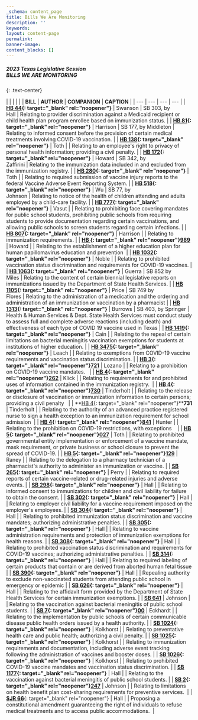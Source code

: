 ```yaml
---
_schema: content_page
title: Bills We Are Monitoring
description: ''
keywords:
layout: content-page
permalink:
banner-image:
content_blocks: []
---
```

##### 2023 Texas Legislative Session<br>**BILLS WE ARE MONITORING**
{: .text-center}

|  |  |  |  |
| **BILL** | **AUTHOR** | **COMPANION** | **CAPTION** |
| --- | --- | --- | --- |
| **[HB 44](https://capitol.texas.gov/BillLookup/Text.aspx?LegSess=88R&amp;Bill=HB44){: target="_blank" rel="noopener"}** | Swanson | SB 303, by<br>Hall | Relating to provider discrimination against a Medicaid recipient or child health plan program enrollee based on immunization status. |
| **[HB 81](https://capitol.texas.gov/BillLookup/History.aspx?LegSess=88R&amp;Bill=HB81){: target="_blank" rel="noopener"}** | Harrison | SB 177, by Middleton | Relating to informed consent before the provision of certain medical treatments involving COVID-19 vaccination. |
| **[HB 138](https://capitol.texas.gov/BillLookup/History.aspx?LegSess=88R&amp;Bill=HB138){: target="_blank" rel="noopener"}** | Toth |  | Relating to an employee's right to privacy of personal health information; providing a civil penalty. |
| **[HB 172](https://capitol.texas.gov/BillLookup/History.aspx?LegSess=88R&amp;Bill=HB172){: target="_blank" rel="noopener"}** | Howard | SB 342, by<br>Zaffirini | Relating to the immunization data included in and excluded from the immunization registry. |
| **[HB 280](https://capitol.texas.gov/BillLookup/History.aspx?LegSess=88R&amp;Bill=HB280){: target="_blank" rel="noopener"}** | Toth |  | Relating to required submission of vaccine injury reports to the federal Vaccine Adverse Event Reporting System. |
| **[HB 518](https://capitol.texas.gov/BillLookup/History.aspx?LegSess=88R&amp;Bill=HB518){: target="_blank" rel="noopener"}** | Wu | SB 77, by<br>Johnson | Relating to notice of the health of children attending and adults employed by a child-care facility. |
| **[HB 777](https://capitol.texas.gov/BillLookup/History.aspx?LegSess=88R&amp;Bill=HB777){: target="_blank" rel="noopener"}** | Vasut |  | Relating to prohibiting face covering mandates for public school students, prohibiting public schools from requiring students to provide documentation regarding certain vaccinations, and allowing public schools to screen students regarding certain infections. |
| **[HB 807](https://capitol.texas.gov/BillLookup/History.aspx?LegSess=88R&amp;Bill=HB807){: target="_blank" rel="noopener"}** | Harrison |  | Relating to immunization requirements. |
| **[HB&nbsp;](https://capitol.texas.gov/BillLookup/History.aspx?LegSess=88R&amp;Bill=HB989){: target="_blank" rel="noopener"}**[**989**](__notset__) | Howard |  | Relating to the establishment of a higher education plan for human papillomavirus education and prevention&nbsp; |
| **[HB 1032](https://capitol.texas.gov/BillLookup/History.aspx?LegSess=88R&amp;Bill=HB1032){: target="_blank" rel="noopener"}** | Noble |  | Relating to prohibited vaccination status discrimination and requirements for COVID-19 vaccines. |
| **[HB 1063](https://capitol.texas.gov/BillLookup/History.aspx?LegSess=88R&amp;Bill=HB1063){: target="_blank" rel="noopener"}** | Guerra | SB 852 by<br>Miles | Relating to the content of certain biennial legislative reports on immunizations issued by the Department of State Health Services. |
| **[HB 1105](https://capitol.texas.gov/BillLookup/History.aspx?LegSess=88R&amp;Bill=HB1105){: target="_blank" rel="noopener"}** | Price | SB 749 by<br>Flores | Relating to the administration of a medication and the ordering and administration of an immunization or vaccination by a pharmacist |
| **[HB 1313](https://capitol.texas.gov/BillLookup/History.aspx?LegSess=88R&amp;Bill=HB1313){: target="_blank" rel="noopener"}** | Burrows | SB 403, by Springer | Health & Human Services & Dept. State Health Services must conduct study to assess full and complete adverse reactions (including death) and effectiveness of each type of COVID 19 vaccine used in Texas |
| **[HB 1419](https://capitol.texas.gov/BillLookup/History.aspx?LegSess=88R&amp;Bill=HB1419){: target="_blank" rel="noopener"}** | Cain |  | Relating to the repeal of certain limitations on bacterial meningitis vaccination exemptions for students at institutions of higher education. |
| **[HB 3475](https://capitol.texas.gov/BillLookup/History.aspx?LegSess=88R&amp;Bill=HB3475){: target="_blank" rel="noopener"}** | Leach |  | Relating to exemptions from COVID-19 vaccine requirements and vaccination status discrimination. |
| **[HB 3](https://capitol.texas.gov/Search/DocViewer.aspx?ID=88RHB037211B&amp;QueryText=%22vaccine%22&amp;DocType=B){: target="_blank" rel="noopener"}**[**721**](__notset__) | Lozano |  | Relating to a prohibition on COVID-19 vaccine mandates.&nbsp;&nbsp; |
| **[HB 4](https://capitol.texas.gov/Search/DocViewer.aspx?ID=88RHB042621B&amp;QueryText=%22Immunization%22&amp;DocType=B){: target="_blank" rel="noopener"}**[**262**](__notset__) | Klick |  | Relating to requirements for and prohibited uses of information contained in the immunization registry.&nbsp; |
| **[HB 4](https://capitol.texas.gov/Search/DocViewer.aspx?ID=88RHB047301B&amp;QueryText=%22Immunization%22&amp;DocType=B){: target="_blank" rel="noopener"}**[**730**](__notset__) | Tinderholt |  | Relating to the release or disclosure of vaccination or immunization information to certain persons; providing a civil penalty&nbsp;&nbsp; |
| **[HB 4](https://capitol.texas.gov/BillLookup/History.aspx?LegSess=88R&amp;Bill=HB4731){: target="_blank" rel="noopener"}****731** | Tinderholt |  | Relating to the authority of an advanced practice registered nurse to sign a health exception to an immunization requirement for school admission&nbsp; |
| **[HB 4](https://capitol.texas.gov/BillLookup/History.aspx?LegSess=88R&amp;Bill=HB4841){: target="_blank" rel="noopener"}**[**841**](__notset__) | Hunter |  | Relating to the prohibition on COVID-19 restrictions, with exceptions&nbsp; &nbsp; |
| **[HB 5](https://capitol.texas.gov/BillLookup/History.aspx?LegSess=88R&amp;Bill=HB5027){: target="_blank" rel="noopener"}**[**027**](__notset__) | Toth |  | Relating to prohibited governmental entity implementation or enforcement of a vaccine mandate, mask requirement, or private business or school closure to prevent the spread of COVID-19. |
| **[HB 5](https://capitol.texas.gov/Search/DocViewer.aspx?ID=88RHB051291B&amp;QueryText=%22Immunization%22&amp;DocType=B){: target="_blank" rel="noopener"}**[**129**](__notset__) | Raney |  | Relating to the delegation to a pharmacy technician of a pharmacist's authority to administer an immunization or vaccine. |
| **[SB 265](https://capitol.texas.gov/BillLookup/History.aspx?LegSess=88R&amp;Bill=SB265){: target="_blank" rel="noopener"}** | Perry |  | Relating to required reports of certain vaccine-related or drug-related injuries and adverse events. |
| **[SB 298](https://capitol.texas.gov/BillLookup/History.aspx?LegSess=88R&amp;Bill=SB298){: target="_blank" rel="noopener"}** | Hall |  | Relating to informed consent to immunizations for children and civil liability for failure to obtain the consent. |
| **[SB 302](https://capitol.texas.gov/BillLookup/History.aspx?LegSess=88R&amp;Bill=SB302){: target="_blank" rel="noopener"}** | Hall |  | Relating to employer civil liability for a vaccine requirement imposed on the employer's employees. |
| **[SB 304](https://capitol.texas.gov/BillLookup/History.aspx?LegSess=88R&amp;Bill=SB304){: target="_blank" rel="noopener"}** | Hall |  | Relating to prohibited immunization status discrimination and vaccine mandates; authorizing administrative penalties. |
| **[SB 305](https://capitol.texas.gov/BillLookup/History.aspx?LegSess=88R&amp;Bill=SB305){: target="_blank" rel="noopener"}** | Hall |  | Relating to vaccine administration requirements and protection of immunization exemptions for health reasons. |
| **[SB 308](https://capitol.texas.gov/BillLookup/History.aspx?LegSess=88R&amp;Bill=SB308){: target="_blank" rel="noopener"}** | Hall |  | Relating to prohibited vaccination status discrimination and requirements for COVID-19 vaccines; authorizing administrative penalties. |
| **[SB 314](https://capitol.texas.gov/BillLookup/History.aspx?LegSess=88R&amp;Bill=SB314){: target="_blank" rel="noopener"}** | Hall |  | Relating to required labeling of certain products that contain or are derived from aborted human fetal tissue |
| **[SB 390](https://capitol.texas.gov/BillLookup/History.aspx?LegSess=88R&amp;Bill=SB390){: target="_blank" rel="noopener"}** | Hall |  | Repealing authority to exclude non-vaccinated students from attending public school in emergency or epidemic |
| **[SB 626](https://capitol.texas.gov/BillLookup/History.aspx?LegSess=88R&amp;Bill=SB626){: target="_blank" rel="noopener"}** | Hall |  | Relating to the affidavit form provided by the Department of State Health Services for certain immunization exemptions. |
| **[SB 641](https://capitol.texas.gov/BillLookup/History.aspx?LegSess=88R&amp;Bill=SB641)** | Johnson |  | Relating to the vaccination against bacterial meningitis of public school students. |
| **[SB 7](https://capitol.texas.gov/BillLookup/History.aspx?LegSess=88R&amp;Bill=SB700){: target="_blank" rel="noopener"}**[**00**](__notset__) | Eckhardt |  | Relating to the implementation by public schools of certain communicable disease public health orders issued by a health authority. |
| **[SB 1024](https://capitol.texas.gov/BillLookup/History.aspx?LegSess=88R&amp;Bill=SB1024){: target="_blank" rel="noopener"}** | Kolkhorst |  | Relating to preventative health care and public health; authorizing a civil penalty. |
| **[SB 1025](https://capitol.texas.gov/BillLookup/History.aspx?LegSess=88R&amp;Bill=SB1025){: target="_blank" rel="noopener"}** | Kolkhorst |  | Relating to immunization requirements and documentation, including adverse event tracking following the administration of vaccines and booster doses. |
| **[SB 1026](https://capitol.texas.gov/BillLookup/History.aspx?LegSess=88R&amp;Bill=SB1026){: target="_blank" rel="noopener"}** | Kolkhorst |  | Relating to prohibited COVID-19 vaccine mandates and vaccination status discrimination. |
| **[SB 1177](https://capitol.texas.gov/BillLookup/History.aspx?LegSess=88R&amp;Bill=SB1177){: target="_blank" rel="noopener"}** | Hall |  | Relating to the vaccination against bacterial meningitis of public school students. |
| **[SB 2](https://capitol.texas.gov/Search/DocViewer.aspx?ID=88RSB022471B&amp;QueryText=%22Immunization%22&amp;DocType=B){: target="_blank" rel="noopener"}**[**247**](__notset__) | Johnson |  | Relating to limitations on health benefit plan cost-sharing requirements for preventive services.&nbsp; |
| [**SJR 66**](https://capitol.texas.gov/Search/DocViewer.aspx?ID=88RSJR000661B&amp;QueryText=%22vaccine%22&amp;DocType=B){: target="_blank" rel="noopener"} | Hall |  | Proposing a constitutional amendment guaranteeing the right of individuals to refuse medical treatments and to access public accommodations.&nbsp; |